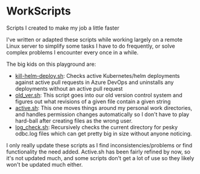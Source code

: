 # WorkScripts
Scripts I created to make my job a little faster

I've written or adapted these scripts while working largely on a remote Linux server to simplify some tasks I have to do frequently, or solve complex problems I encounter every once in a while.

The big kids on this playground are:

 - [kill-helm-deploy.sh](https://github.com/BurnsCommaLucas/WorkScripts/blob/master/kill-helm-deploy/kill-helm-deploy.sh): Checks active Kubernetes/helm deployments against active pull requests in Azure DevOps and uninstalls any deployments without an active pull request
 - [old_ver.sh](https://github.com/BurnsCommaLucas/WorkScripts/blob/master/old_ver.sh): This script goes into our old version control system and figures out what revisions of a given file contain a given string
 - [active.sh](https://github.com/BurnsCommaLucas/WorkScripts/blob/master/active.sh): This one moves things around my personal work directories, and handles permission changes automatically so I don't have to play hard-ball after creating files as the wrong user.
 - [log_check.sh](https://github.com/BurnsCommaLucas/WorkScripts/blob/master/log_check.sh): Recursively checks the current directory for pesky odbc.log files which can get pretty big in size without anyone noticing.

I only really update these scripts as I find inconsistencies/problems or find functionality the need added. Active.sh has been fairly refined by now, so it's not updated much, and some scripts don't get a lot of use so they likely won't be updated much either.
